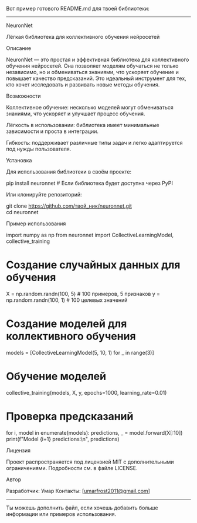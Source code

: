 Вот пример готового README.md для твоей библиотеки:


---

NeuronNet

Лёгкая библиотека для коллективного обучения нейросетей

Описание

NeuronNet — это простая и эффективная библиотека для коллективного обучения нейросетей. Она позволяет моделям обучаться не только независимо, но и обмениваться знаниями, что ускоряет обучение и повышает качество предсказаний. Это идеальный инструмент для тех, кто хочет исследовать и развивать новые методы обучения.

Возможности

Коллективное обучение: несколько моделей могут обмениваться знаниями, что ускоряет и улучшает процесс обучения.

Лёгкость в использовании: библиотека имеет минимальные зависимости и проста в интеграции.

Гибкость: поддерживает различные типы задач и легко адаптируется под нужды пользователя.


Установка

Для использования библиотеки в своём проекте:

pip install neuronnet  # Если библиотека будет доступна через PyPI

Или клонируйте репозиторий:

git clone https://github.com/твой_ник/neuronnet.git  
cd neuronnet

Пример использования

import numpy as np
from neuronnet import CollectiveLearningModel, collective_training

# Создание случайных данных для обучения
X = np.random.randn(100, 5)  # 100 примеров, 5 признаков
y = np.random.randn(100, 1)  # 100 целевых значений

# Создание моделей для коллективного обучения
models = [CollectiveLearningModel(5, 10, 1) for _ in range(3)]

# Обучение моделей
collective_training(models, X, y, epochs=1000, learning_rate=0.01)

# Проверка предсказаний
for i, model in enumerate(models):
    predictions, _ = model.forward(X[:10])
    print(f"Model {i+1} predictions:\n", predictions)

Лицензия

Проект распространяется под лицензией MIT с дополнительными ограничениями. Подробности см. в файле LICENSE.

Автор

Разработчик: Умар
Контакты: [umarfrost2011@gmail.com]


---

Ты можешь дополнить файл, если хочешь добавить больше информации или примеров использования.

